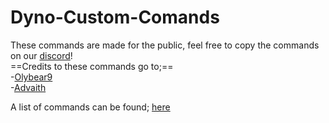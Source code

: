 # Dyno-Custom-Comands
These commands are made for the public, feel free to copy the commands on our [discord](http://discord.gg/e7R8J68)!<br/>
  ==Credits to these commands go to;==<br/>
   -[Olybear9](https://github.com/Olybear9)<br/>
   -[Advaith](https://github.co/advaith1)<br/>
  
  A list of commands can be found; [here](https://github.com/Dyno-Custom-Commands/Dyno-Custom-Comands/blob/master/Command%20List)
   

